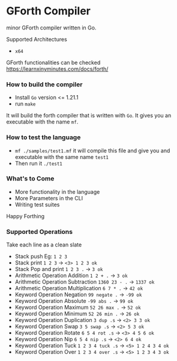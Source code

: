 # GForth Compiler
minor GForth compiler written in Go. 

Supported Architectures
* `x64`

GForth functionalities can be checked https://learnxinyminutes.com/docs/forth/

### How to build the compiler
* Install `Go` version <= 1.21.1
* run `make`

It will build the forth compiler that is written with `Go`.
It gives you an executable with the name `mf`.

### How to test the language
* `mf ./samples/test1.mf` it will compile this file and give you and executable with the same name `test1`
* Then run it `./test1`

### What's to Come
* More functionality in the language
* More Parameters in the CLI
* Writing test suites

Happy Forthing


### Supported Operations

Take each line as a clean slate

* Stack push Eg: `1 2 3` 
* Stack print `1 2 3` -> `<3> 1 2 3 ok`
* Stack Pop and print `1 2 3 .` -> `3 ok`
* Arithmetic Operation Addition `1 2 + .` -> `3 ok`
* Arithmetic Operation Subtraction `1360 23 - .` -> `1337 ok`
* Arithmetic Operation Multiplication `6 7 * .` -> `42 ok`
* Keyword Operation Negation `99 negate .` -> `-99 ok`
* Keyword Operation Absolute `-99 abs .` -> `99 ok`
* Keyword Operation Maximum `52 26 max .` -> `52 ok`
* Keyword Operation Minimum `52 26 min .` -> `26 ok`
* Keyword Operation Duplication `3 dup .s` -> `<2> 3 3 ok`
* Keyword Operation Swap `3 5 swap .s` -> `<2> 5 3 ok`
* Keyword Operation Rotate `6 5 4 rot .s` -> `<3> 4 5 6 ok`
* Keyword Operation Nip `6 5 4 nip .s` -> `<2> 6 4 ok`
* Keyword Operation Tuck `1 2 3 4 tuck .s` -> `<5> 1 2 4 3 4 ok`
* Keyword Operation Over `1 2 3 4 over .s` -> `<5> 1 2 3 4 3 ok`
